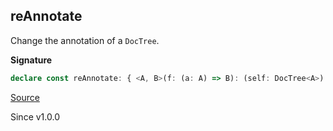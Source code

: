 ## reAnnotate

Change the annotation of a `DocTree`.

**Signature**

```ts
declare const reAnnotate: { <A, B>(f: (a: A) => B): (self: DocTree<A>) => DocTree<B>; <A, B>(self: DocTree<A>, f: (a: A) => B): DocTree<B>; }
```

[Source](https://github.com/Effect-TS/effect/tree/main/packages/printer/src/DocTree.ts#L262)

Since v1.0.0